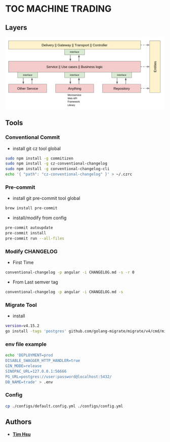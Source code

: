 # TOC MACHINE TRADING

## Layers

![Example](docs/img/layers.png)

## Tools

### Conventional Commit

- install git cz tool global

```sh
sudo npm install -g commitizen
sudo npm install -g cz-conventional-changelog
sudo npm install -g conventional-changelog-cli
echo '{ "path": "cz-conventional-changelog" }' > ~/.czrc
```

### Pre-commit

- install git pre-commit tool global

```sh
brew install pre-commit
```

- install/modify from config

```sh
pre-commit autoupdate
pre-commit install
pre-commit run --all-files
```

### Modify CHANGELOG

- First Time

```sh
conventional-changelog -p angular -i CHANGELOG.md -s -r 0
```

- From Last semver tag

```sh
conventional-changelog -p angular -i CHANGELOG.md -s
```

### Migrate Tool

- install

```sh
version=v4.15.2
go install -tags 'postgres' github.com/golang-migrate/migrate/v4/cmd/migrate@$version
```

### env file example

```sh
echo 'DEPLOYMENT=prod
DISABLE_SWAGGER_HTTP_HANDLER=true
GIN_MODE=release
SINOPAC_URL=127.0.0.1:56666
PG_URL=postgres://user:password@localhost:5432/
DB_NAME=trade' > .env
```

### Config

```sh
cp ./configs/default.config.yml ./configs/config.yml
```

## Authors

- [**Tim Hsu**](https://gitlab.tocraw.com/root)
